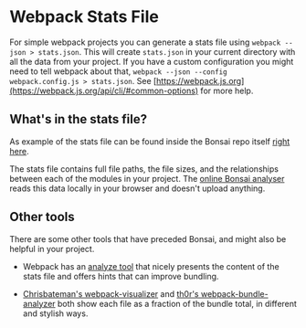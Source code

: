 # Webpack Stats File

For simple webpack projects you can generate a stats file using `webpack --json > stats.json`. This will create `stats.json` in your current directory with all the data from your project. If you have a custom configuration you might need to tell webpack about that, `webpack --json --config webpack.config.js > stats.json`. See [https://webpack.js.org](https://webpack.js.org/api/cli/#common-options) for more help.

## What's in the stats file?

As example of the stats file can be found inside the Bonsai repo itself [right here](https://github.com/pinterest/bonsai/blob/gh-pages/stats.json).

The stats file contains full file paths, the file sizes, and the relationships between each of the modules in your project. The [online Bonsai analyser](https://pinterest.github.io/bonsai/analyze) reads this data locally in your browser and doesn't upload anything.

## Other tools

There are some other tools that have preceded Bonsai, and might also be helpful in your project.

- Webpack has an [analyze tool](http://webpack.github.io/analyze/) that nicely presents the content of the stats file and offers hints that can improve bundling.

- [Chrisbateman's webpack-visualizer](https://chrisbateman.github.io/webpack-visualizer/) and [th0r's webpack-bundle-analyzer](https://github.com/th0r/webpack-bundle-analyzer) both show each file as a fraction of the bundle total, in different and stylish ways.
